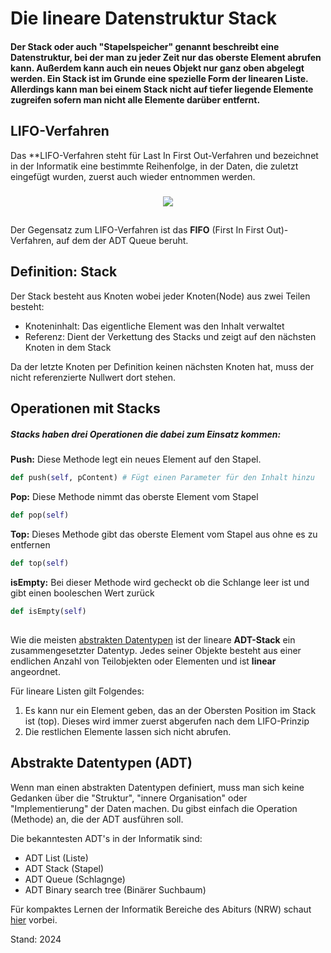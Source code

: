 # Die lineare Datenstruktur Stack

#### Der Stack oder auch "Stapelspeicher" genannt beschreibt eine Datenstruktur, bei der man zu jeder Zeit nur das oberste Element abrufen kann. Außerdem kann auch ein neues Objekt nur ganz oben abgelegt werden. Ein Stack ist im Grunde eine spezielle Form der linearen Liste. Allerdings kann man bei einem Stack nicht auf tiefer liegende Elemente zugreifen sofern man nicht alle Elemente darüber entfernt. 

## LIFO-Verfahren

Das **LIFO-Verfahren steht für Last In First Out-Verfahren und bezeichnet in der Informatik eine bestimmte Reihenfolge, in der Daten, die zuletzt eingefügt wurden, zuerst auch wieder entnommen werden. 
###
<div style="text-align:center"><img src="https://www.12manage.com/images/picture_lifo.gif"></div>

##
Der Gegensatz zum LIFO-Verfahren ist das **FIFO** (First In First Out)-Verfahren, auf dem der ADT Queue beruht.

## Definition: Stack

Der Stack besteht aus Knoten wobei jeder Knoten(Node) aus zwei Teilen besteht:

- Knoteninhalt: Das eigentliche Element was den Inhalt verwaltet
- Referenz: Dient der Verkettung des Stacks und zeigt auf den nächsten Knoten in dem Stack

Da der letzte Knoten per Definition keinen nächsten Knoten hat, muss der nicht referenzierte Nullwert dort stehen.

## Operationen mit Stacks

##### Stacks haben drei Operationen die dabei zum Einsatz kommen:

**Push:** Diese Methode legt ein neues Element auf den Stapel.
```python
def push(self, pContent) # Fügt einen Parameter für den Inhalt hinzu
```
**Pop:** Diese Methode nimmt das oberste Element vom Stapel
```python
def pop(self)
```
**Top:** Dieses Methode gibt das oberste Element vom Stapel aus ohne es zu entfernen
```python
def top(self)
```
**isEmpty:** Bei dieser Methode wird gecheckt ob die Schlange leer ist und gibt einen booleschen Wert zurück
```python
def isEmpty(self)
```
##
Wie die meisten [abstrakten Datentypen](#abstrakte-datentypen-adt) ist der lineare **ADT-Stack** ein zusammengesetzter Datentyp. Jedes seiner Objekte besteht aus einer endlichen Anzahl von Teilobjekten oder Elementen und ist **linear** angeordnet.

Für lineare Listen gilt Folgendes:
1. Es kann nur ein Element geben, das an der Obersten Position im Stack ist (top). Dieses wird immer zuerst abgerufen nach dem LIFO-Prinzip
3. Die restlichen Elemente lassen sich nicht abrufen.

## Abstrakte Datentypen (ADT)

Wenn man einen abstrakten Datentypen definiert, muss man sich keine Gedanken über die "Struktur", "innere Organisation" oder "Implementierung" der Daten machen. Du gibst einfach die Operation (Methode) an, die der ADT ausführen soll. 

Die bekanntesten ADT's in der Informatik sind:
- ADT List (Liste)
- ADT Stack (Stapel)
- ADT Queue (Schlagnge)
- ADT Binary search tree (Binärer Suchbaum)

Für kompaktes Lernen der Informatik Bereiche des Abiturs (NRW) schaut [hier](https://www.jonahsimon.de/informatik/lineare-strukturen-sortierung) vorbei.

Stand: 2024